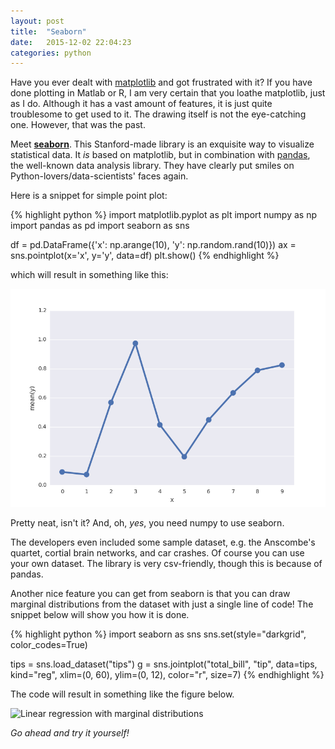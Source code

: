 ```yaml
---
layout: post
title:  "Seaborn"
date:   2015-12-02 22:04:23
categories: python
---
```


Have you ever dealt with [matplotlib](http://matplotlib.org/) and got frustrated with it? If you have done plotting in Matlab or R, I am very certain that you loathe matplotlib, just as I do. Although it has a vast amount of features, it is just quite troublesome to get used to it. The drawing itself is not the eye-catching one. However, that was the past.

Meet [**seaborn**](http://stanford.edu/~mwaskom/software/seaborn/). This Stanford-made library is an exquisite way to visualize statistical data. It *is* based on matplotlib, but in combination with [pandas](http://pandas.pydata.org/), the well-known data analysis library. They have clearly put smiles on Python-lovers/data-scientists' faces again.

Here is a snippet for simple point plot:

{% highlight python %}
import matplotlib.pyplot as plt
import numpy as np
import pandas as pd
import seaborn as sns

df = pd.DataFrame({'x': np.arange(10), 'y': np.random.rand(10)})
ax = sns.pointplot(x='x', y='y', data=df)
plt.show()
{% endhighlight %}

which will result in something like this:

![Point Plot](/assets/pointplot.png)

Pretty neat, isn't it? And, oh, *yes*, you need numpy to use seaborn.

The developers even included some sample dataset, e.g. the Anscombe's quartet, cortial brain networks, and car crashes. Of course you can use your own dataset. The library is very csv-friendly, though this is because of pandas.

Another nice feature you can get from seaborn is that you can draw marginal distributions from the dataset with just a single line of code! The snippet below will show you how it is done.

{% highlight python %}
import seaborn as sns
sns.set(style="darkgrid", color_codes=True)

tips = sns.load_dataset("tips")
g = sns.jointplot("total_bill", "tip", data=tips, kind="reg",
                  xlim=(0, 60), ylim=(0, 12), color="r", size=7)
{% endhighlight %}

The code will result in something like the figure below.

![Linear regression with marginal distributions](http://stanford.edu/~mwaskom/software/seaborn/_images/regression_marginals.png)

*Go ahead and try it yourself!*